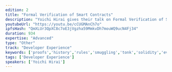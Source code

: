 ```yaml
---
edition: 2
title: "Formal Verification of Smart Contracts"
description: "Yoichi Hirai gives their talk on Formal Verification of Smart Contracts."
youtubeUrl: "https://youtu.be/cCUGMAnCh7o"
ipfsHash: "QmXLUr3QpXC8c7oE3jVgzha59MmkvDh7mouWQ9ucN4Fj34"
duration: 934
expertise: "Advanced"
type: "Other"
track: "Developer Experience"
keywords: ['proofs','history','rules','smuggling','tonk','solidity','evm','languages','spec','checker']
tags: ['Developer Experience']
speakers: ['Yoichi Hirai']
---
```

